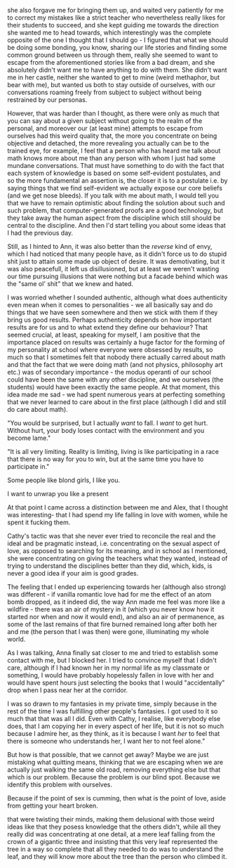 
she also forgave me for bringing them up, and waited very patiently for me to correct my mistakes like a strict teacher who nevertheless really likes for their students to succeed, and she kept guiding me towards the direction she wanted me to head towards, which interestingly was the complete opposite of the one I thought that I should go - I figured that what we should be doing some bonding, you know, sharing our life stories and finding some common ground between us through them, really she seemed to want to escape from the aforementioned stories like from a bad dream, and she absolutely didn't want me to have anything to do with them. She didn't want me in her castle, neither she wanted to get to mine (weird methaphor, but bear with me), but wanted us both to stay outside of ourselves, with our conversations roaming freely from subject to subject without being restrained by our personas.

However, that was harder than I thought, as there were only as much that you can say about a given subject without going to the realm of the personal, and moreover our (at least mine) attempts to escape from ourselves had this weird quality that, the more you concentrate on being objective and detached, the more revealing you actually can be to the trained eye, for example, I feel that a person who has heard me talk about math knows more about me than any person with whom I just had some mundane conversations. That must have something to do with the fact that each system of knowledge is based on some self-evident postulates, and so the more fundamental an assertion is, the closer it is to a postulate i.e. by saying things that we find self-evident we actually expose our core beliefs (and we get nose bleeds). If you talk with me about math, I would tell you that we have to remain optimistic about finding the solution about such and such problem, that computer-generated proofs are a good technology, but they take away the human aspect from the discipline which still should be central to the discipline. And then I'd start telling you about some ideas that I had the previous day. 

Still, as I hinted to Ann, it was also better than the *reverse* kind of envy, which I had noticed that many people have, as it didn't force us to do stupid shit just to attain some made up object of desire. It was demotivating, but it was also peacefull, it left us disillusioned, but at least we weren't wasting our time pursuing illusions that were nothing but a facade behind which was the "same ol' shit" that we knew and hated. 

I was worried whether I sounded authentic, although what does authenticity even mean when it comes to personalities - we all basically say and do things that we have seen somewhere and then we stick with them if they bring us good results. Perhaps authenticity depends on how important results are for us and to what extend they define our behaviour? That seemed crucial, at least, speaking for myself, I am positive that the importance placed on results was certainly a huge factor for the forming of my personality at school where everyone were obsessed by results, so much so that I sometimes felt that nobody there actually carred about math and that the fact that we were doing math (and not physics, philosophy art etc.) was of secondary importance - the modus operanti of our school could have been the same with any other discipline, and we ourselves (the students) would have been exactly the same people. At that moment, this idea made me sad - we had spent numerous years at perfecting something that we never learned to care about in the first place (although I did and still do care about math). 

"You would be surprised, but I actually *want* to fall. I *want* to get hurt. Without hurt, your body loses contact with the environment and you become lame."

"It is all very limiting. Reality is limiting, living is like participating in a race that there is no way for you to win, but at the same time you have to participate in."


Some people like blond girls, I like you.

I want to unwrap you like a present

At that point I came across a distinction between me and Alex, that I thought was interesting- that I had spend my life falling in love with women, while he spent it fucking them. 

Cathy's tactic was that she never ever tried to reconcile the real and the ideal and be pragmatic instead, i.e. concentrating on the sexual aspect of love, as opposed to searching for its meaning, and in school as I mentioned, she were concentrating on giving the teachers what they wanted, instead of trying to understand the disciplines better than they did, which, kids, is never a good idea if your aim is good grades. 

The feeling that I ended up experiencing towards her (although also strong) was different - if vanilla romantic love had for me the effect of an atom bomb dropped, as it indeed did, the way Ann made me feel was more like a wildfire - there was an air of mystery in it (which you never know how it started nor when and now it would end), and also an air of permanence, as some of the last remains of that fire burned remained long after both her and me (the person that I was then) were gone, illuminating my whole world. 


As I was talking, Anna finally sat closer to me and tried to establish some contact with me, but I blocked her. I tried to convince myself that I didn't care, although if I had known her in my normal life as my classmate or something, I would have probably hopelessly fallen in love with her and would have spent hours just selecting the books that I would "accidentally" drop when I pass near her at the corridor. 



I was so drawn to my fantasies in my private time, simply because in the rest of the time I was fulfilling other people's fantasies. I got used to it so much that that was all I did. Even with Cathy, I realise, like everybody else does, that I am copying her in every aspect of her life, but it is not so much because I admire her, as they think, as it is because I want *her* to feel that there is someone who understands her, I want her to not feel alone."

But how is that possible, that we cannot get away? Maybe we are just mistaking what quitting means, thinking that we are escaping when we are actually just walking the same old road, removing everything else but that which is our problem. Because the problem is our blind spot. Because we identify this problem with ourselves.

Because if the point of sex is cumming, then what is the point of love, aside from getting your heart broken.


that were twisting their minds, making them delusional with those weird ideas like that they posess knowledge that the others didn't, while all they really did was concentrating at one detail, at a mere leaf falling from the crown of a gigantic three and insisting that this very leaf represented the tree in a way so complete that all they needed to do was to understand the leaf, and they will know more about the tree than the person who climbed it. 

